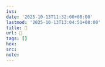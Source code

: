 ```yaml
---
ivs:
date: '2025-10-13T11:32:00+08:00'
lastmod: '2025-10-13T13:04:51+08:00'
title: 󰫘
url: 󰫘
tags: []
hex: 
src:
note:
---
```

